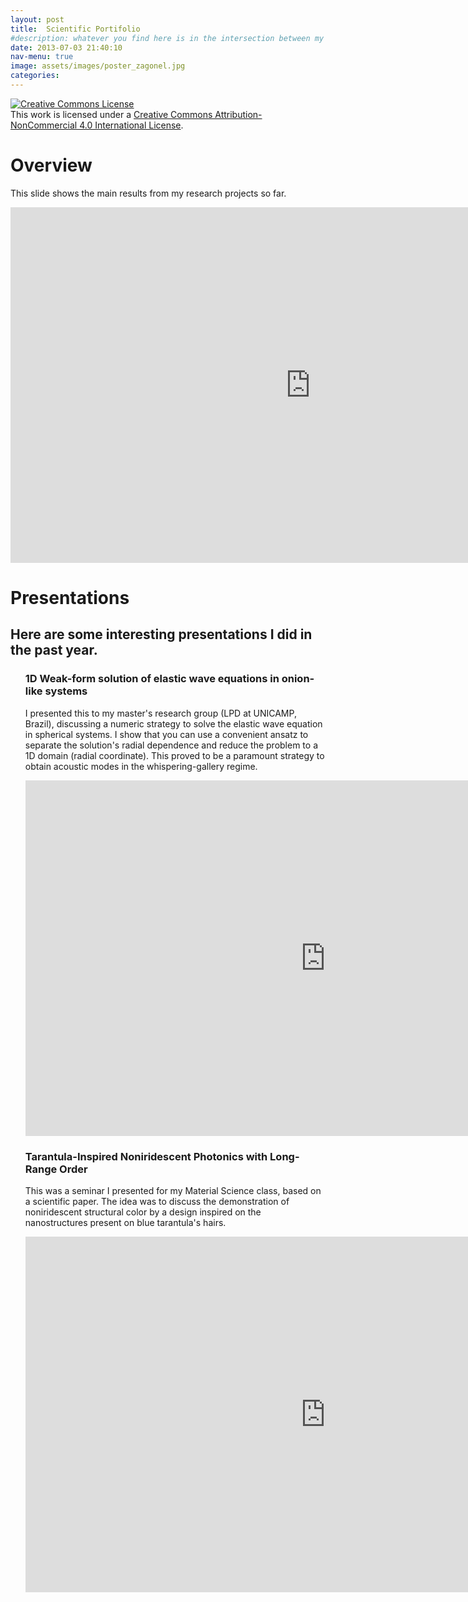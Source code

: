 ```yaml
---
layout: post
title:  Scientific Portifolio
#description: whatever you find here is in the intersection between my favorite topics, nice illustrations and projects mature enough for me to enthusiastically talk about them. I'll post more as new projects leave the "TOP SECRET" realm. 
date: 2013-07-03 21:40:10
nav-menu: true
image: assets/images/poster_zagonel.jpg
categories:
---
```

<a rel="license" href="http://creativecommons.org/licenses/by-nc/4.0/"><img alt="Creative Commons License" style="border-width:0" src="https://i.creativecommons.org/l/by-nc/4.0/88x31.png" /></a><br />This work is licensed under a <a rel="license" href="http://creativecommons.org/licenses/by-nc/4.0/">Creative Commons Attribution-NonCommercial 4.0 International License</a>.

<h1> Overview</h1>
<p>This slide shows the main results from my research projects so far. </p>
<iframe src="https://docs.google.com/presentation/d/e/2PACX-1vQr00j47AiTdyCgpmrFWkb7DsIwD0bKlTkScyhWiYwLVj6-Lald5fekutUemGCZEm37rNYyv_Om4Q1d/embed?start=false&loop=false&delayms=60000" frameborder="0" width="960" height="569" allowfullscreen="true" mozallowfullscreen="true" webkitallowfullscreen="true"></iframe>

<h1>Presentations</h1>
<h2>Here are some interesting presentations I did in the past year.</h2>
<ol>
<h3>1D Weak-form solution of elastic wave equations in onion-like systems</h3>
<p>I presented this to my master's research group (LPD at UNICAMP, Brazil), discussing a numeric strategy to solve the elastic wave equation in spherical systems. I show that you can use a convenient ansatz to separate the solution's radial dependence and reduce the problem to a 1D domain (radial coordinate). This proved to be a paramount strategy to obtain acoustic modes in the whispering-gallery regime.<p>
<iframe src="https://docs.google.com/presentation/d/e/2PACX-1vTICq8dKYoVWfJX6YK4iing4scDrXOMHJ3DrULJJkpa7hfzLXzvafI-p3ksBiLwzn18vBApRAo_lQVB/embed?start=false&loop=false&delayms=60000" frameborder="0" width="960" height="569" allowfullscreen="true" mozallowfullscreen="true" webkitallowfullscreen="true"></iframe>
 
<!--  
<h3>Pseudo-bulk Brillouin Scattering: tailoring surface acoustic waves via hybrid material interfaces</h3>
<p>This was a continuation of the "1D Weak-form solution of elastic wave equations in onion-like systems" presentation. Here, I use the described method to explore the optomechanical coupling rates for intra-modal backward Brillouin Scattering in silica microspheres encased by alumina thin films. I show that adding a harder material film to an otherwise free surface "stiffens" the Rayleigh mode, that evolves to a shear-like profile, coined "pseudo-bulk" wave.</p>
<iframe src="https://docs.google.com/presentation/d/e/2PACX-1vS1Wb8aj_pJBGbqnZcMbr8LjDgYQn2CMafHJZZG2wVCakov_aj63MSa4Or4B1hj7Y_df7ImhMcYm5gD/embed?start=false&loop=false&delayms=60000" frameborder="0" width="960" height="569" allowfullscreen="true" mozallowfullscreen="true" webkitallowfullscreen="true"></iframe> -->


<h3>Tarantula-Inspired Noniridescent Photonics with Long-Range Order</h3>
<p>This was a seminar I presented for my Material Science class, based on a scientific paper. The idea was to discuss the demonstration of noniridescent structural color by a design inspired on the nanostructures present on blue tarantula's hairs.</p>
<iframe src="https://docs.google.com/presentation/d/e/2PACX-1vTOblEG91RV1OhNwG_XyeRs33pRUSi8Rf-W2KNy50sCi1w_LnEIypFGR8N2qDLHibzPH43zfc00cIHz/embed?start=false&loop=false&delayms=60000" frameborder="0" width="960" height="569" allowfullscreen="true" mozallowfullscreen="true" webkitallowfullscreen="true"></iframe>
 

<!-- 

<h1>Posters</h1>
<ol>
<h3>Study and Fabrication of Photonic Nanospikes</h3>
     <object data="assets\pdf\Poster_PIBIC2017.pdf" type="application/pdf" width="100%" height="700px">
                        <embed src="assets\pdf\CV_LeticiaMagalhaes.pdf">
                          <p>This browser does not support PDFs. Please download the PDF to view it: <a href="assets\pdf\CV_LeticiaMagalhaes.pdf">Download PDF</a>.</p>
                        </embed>
      </object>

</ol>


<h1>Reports</h1>
<ol>
<h3>Master's partial report</h3>
<object data="assets\pdf\Relatorio_Parcial_FAPESP_corrigido.pdf" type="application/pdf" width="100%" height="700px">
                        <embed src="assets\pdf\CV_LeticiaMagalhaes.pdf">
                          <p>This browser does not support PDFs. Please download the PDF to view it: <a href="assets\pdf\CV_LeticiaMagalhaes.pdf">Download PDF</a>.</p>
                        </embed>
      </object>
</ol> -->